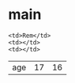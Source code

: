 # main
<table> 
  
    <td>Rem</td>
    <td></td>
    <td></td>
  
  <tr>
    <td>age</td>
    <td>17</td>
    <td>16</td>
  </tr>
</table>

